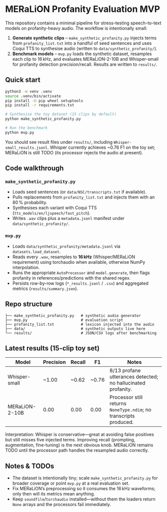# MERaLiON Profanity Evaluation MVP

This repository contains a minimal pipeline for stress-testing speech-to-text
models on profanity-heavy audio. The workflow is intentionally small:

1. **Generate synthetic clips** – `make_synthetic_profanity.py` injects terms
   from `profanity_list.txt` into a handful of seed sentences and uses Coqui
   TTS to synthesise audio (written to `data/synthetic_profanity/`).
2. **Benchmark models** – `mvp.py` loads the synthetic dataset, resamples each
   clip to 16 kHz, and evaluates MERaLiON-2-10B and Whisper-small for profanity
   detection precision/recall. Results are written to `results/`.

## Quick start

```bash
python3 -m venv .venv
source .venv/bin/activate
pip install -U pip wheel setuptools
pip install -r requirements.txt

# Synthesise the toy dataset (15 clips by default)
python make_synthetic_profanity.py

# Run the benchmark
python mvp.py
```

You should see result files under `results/`, including
`Whisper-small_results.jsonl`. Whisper currently achieves ~0.76 F1 on the toy
set; MERaLiON is still TODO (its processor rejects the audio at present).

## Code walkthrough

### `make_synthetic_profanity.py`
- Loads seed sentences (or `data/NSC/transcripts.txt` if available).
- Pulls replacements from `profanity_list.txt` and injects them with an 80 % probability.
- Synthesises each variant with Coqui TTS (`tts_models/en/ljspeech/fast_pitch`).
- Writes `.wav` clips plus a `metadata.jsonl` manifest under `data/synthetic_profanity/`.

### `mvp.py`
- Loads `data/synthetic_profanity/metadata.jsonl` via `datasets.load_dataset`.
- Reads every `.wav`, resamples to **16 kHz** (Whisper/MERaLiON requirement) using
  torchaudio when available, otherwise NumPy interpolation.
- Runs the appropriate `AutoProcessor` and `model.generate`, then flags profanity
  in references/predictions with the shared regex.
- Persists row-by-row logs (`*_results.jsonl` / `.csv`) and aggregated metrics
  (`results/summary.json`).

## Repo structure

```
├── make_synthetic_profanity.py   # synthetic audio generator
├── mvp.py                        # evaluation script
├── profanity_list.txt            # lexicon injected into the audio
├── data/                         # synthetic outputs live here
└── results/                      # JSON/CSV logs after benchmarking
```

## Latest results (15-clip toy set)

| Model           | Precision | Recall | F1   | Notes |
|-----------------|-----------|--------|------|-------|
| Whisper-small   | ~1.00     | ~0.62  | ~0.76 | 8/13 profane utterances detected; no hallucinated profanity. |
| MERaLiON-2-10B  | 0.00      | 0.00   | 0.00 | Processor still returns `NoneType.ndim`; no transcripts produced. |

Interpretation: Whisper is conservative—great at avoiding false positives but
still misses five injected terms. Improving recall (prompting, augmentation,
fine-tuning) is the next obvious knob. MERaLiON remains TODO until the
processor path handles the resampled audio correctly.

## Notes & TODOs

- The dataset is intentionally tiny; scale `make_synthetic_profanity.py` for
  broader coverage or point `mvp.py` at a real evaluation set.
- Fix MERaLiON’s preprocessing so it consumes the 16 kHz waveforms; only then
  will its metrics mean anything.
- Keep `soundfile`/`torchaudio` installed—without them the loaders return
  `None` arrays and the processors fail immediately.

